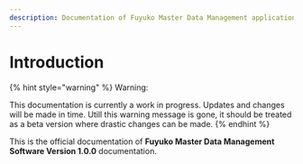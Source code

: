 ```yaml
---
description: Documentation of Fuyuko Master Data Management application.
---
```


# Introduction

{% hint style="warning" %}
Warning:

This documentation is currently a work in progress. Updates and changes will be made in time. Utill this warning message is gone, it should be treated as a beta version where drastic changes can be made.
{% endhint %}

This is the official documentation of **Fuyuko Master Data Management Software Version 1.0.0** documentation.



